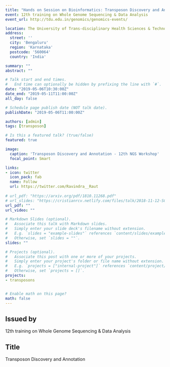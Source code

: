 ```yaml
---
title: "Hands on Session on Bioinformatics: Transposon Discovery and Annotation"
event: 12th training on Whole Genome Sequencing & Data Analysis
event_url: http://tdu.edu.in/genomics/genomics-events/

location: The University of Trans-disciplinary Health Sciences & Technology
address:
  street: ''
  city: 'Bengaluru'
  region: 'Karnataka'
  postcode: '560064'
  country: 'India'

summary: ""
abstract: ""

# Talk start and end times.
#   End time can optionally be hidden by prefixing the line with `#`.
date: "2019-05-06T10:30:00Z"
date_end: "2019-05-11T11:00:00Z"
all_day: false

# Schedule page publish date (NOT talk date).
publishDate: "2019-05-06T11:00:00Z"

authors: [admin]
tags: [transposon]

# Is this a featured talk? (true/false)
featured: true

image:
  caption: 'Transposon Discovery and Annotation - 12th NGS Workshop'
  focal_point: Smart

links:
- icon: twitter
  icon_pack: fab
  name: Follow
  url: https://twitter.com/Ravindra__Raut
  
# url_pdf: "https://arxiv.org/pdf/1810.11268.pdf"
# url_slides: "https://cristianrcv.netlify.com/files/talk/2018-11-12-SC18-autoparallel-presentation.pdf"
url_pdf: ""
url_video: ""

# Markdown Slides (optional).
#   Associate this talk with Markdown slides.
#   Simply enter your slide deck's filename without extension.
#   E.g. `slides = "example-slides"` references `content/slides/example-slides.md`.
#   Otherwise, set `slides = ""`.
slides: ""

# Projects (optional).
#   Associate this post with one or more of your projects.
#   Simply enter your project's folder or file name without extension.
#   E.g. `projects = ["internal-project"]` references `content/project/deep-learning/index.md`.
#   Otherwise, set `projects = []`.
projects:
- transposons


# Enable math on this page?
math: false
---
```


<h2>Issued by</h2>

12th training on Whole Genome Sequencing & Data Analysis

<h2>Title</h2>

Transposon Discovery and Annotation
